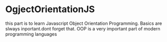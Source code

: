 # OgjectOrientationJS
this part is to learn Javascript Object Orientation Programming.
Basics are slways inportant.dont forget that.
OOP is a very important part of modern programming languages
